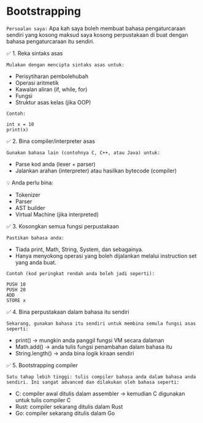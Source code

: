 # Bootstrapping

`Persoalan saya:`
Apa kah saya boleh membuat bahasa pengaturcaraan sendiri yang kosong maksud saya kosong perpustakaan di buat dengan bahasa pengaturcaraan itu sendiri.

✅ 1. Reka sintaks asas

`Mulakan dengan mencipta sintaks asas untuk:`
* Perisytiharan pembolehubah
* Operasi aritmetik
* Kawalan aliran (if, while, for)
* Fungsi
* Struktur asas kelas (jika OOP)

`Contoh:`
```
int x = 10
print(x)
```

✅ 2. Bina compiler/interpreter asas

`Gunakan bahasa lain (contohnya C, C++, atau Java) untuk:`
* Parse kod anda (lexer + parser)
* Jalankan arahan (interpreter) atau hasilkan bytecode (compiler)

💡 Anda perlu bina:
* Tokenizer
* Parser
* AST builder
* Virtual Machine (jika interpreted)

✅ 3. Kosongkan semua fungsi perpustakaan

`Pastikan bahasa anda:`
* Tiada print, Math, String, System, dan sebagainya.
* Hanya menyokong operasi yang boleh dijalankan melalui instruction set yang anda buat.

`Contoh (kod peringkat rendah anda boleh jadi seperti):`
```
PUSH 10
PUSH 20
ADD
STORE x
```

✅ 4. Bina perpustakaan dalam bahasa itu sendiri

`Sekarang, gunakan bahasa itu sendiri untuk membina semula fungsi asas seperti:`
* print() → mungkin anda panggil fungsi VM secara dalaman
* Math.add() → anda tulis fungsi penambahan dalam bahasa itu
* String.length() → anda bina logik kiraan sendiri

✅ 5. Bootstrapping compiler

`Satu tahap lebih tinggi: tulis compiler bahasa anda dalam bahasa anda sendiri. Ini sangat advanced dan dilakukan oleh bahasa seperti:`
* C: compiler awal ditulis dalam assembler → kemudian C digunakan untuk tulis compiler C
* Rust: compiler sekarang ditulis dalam Rust
* Go: compiler sekarang ditulis dalam Go
